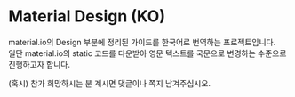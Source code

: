 ﻿# Material Design (KO)
 
 material.io의 Design 부분에 정리된 가이드를 한국어로 번역하는 프로젝트입니다. <br/>
 일단 material.io의 static 코드를 다운받아 영문 텍스트를 국문으로 변경하는 수준으로 진행하고자 합니다.
 
 (혹시) 참가 희망하시는 분 계시면 댓글이나 쪽지 남겨주십시오.
